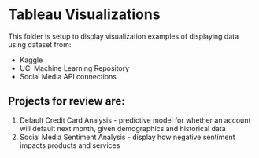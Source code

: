 # Tableau Visualizations 

This folder is setup to display visualization examples of displaying data using dataset from:
* Kaggle
* UCI Machine Learning Repository
* Social Media API connections

## Projects for review are:
1. Default Credit Card Analysis - predictive model for whether an account will default next month, given demographics and historical data
2. Social Media Sentiment Analysis - display how negative sentiment impacts products and services
